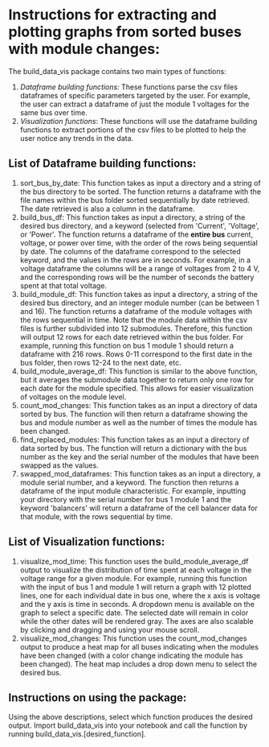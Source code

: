 # Instructions for extracting and plotting graphs from sorted buses with module changes:

The build_data_vis package contains two main types of functions:
1. _Dataframe building functions:_ These functions parse the csv files dataframes of specific parameters targeted by the user. For example, the user can extract a dataframe of just the module 1 voltages for the same bus over time.
2. _Visualization functions_: These functions will use the dataframe building functions to extract portions of the csv files to be plotted to help the user notice any trends in the data.

## List of Dataframe building functions:

1. sort_bus_by_date: This function takes as input a directory and a string of the bus directory to be sorted. The function returns a dataframe with the file names within the bus folder sorted sequentially by date retrieved. The date retrieved is also a column in the dataframe.
2. build_bus_df: This function takes as input a directory, a string of the desired bus directory, and a keyword (selected from 'Current', 'Voltage', or 'Power'. The function returns a dataframe of the __entire bus__ current, voltage, or power over time, with the order of the rows being sequential by date. The columns of the dataframe correspond to the selected keyword, and the values in the rows are in seconds. For example, in a voltage dataframe the columns will be a range of voltages from 2 to 4 V, and the corresponding rows will be the number of seconds the battery spent at that total voltage. 
3. build_module_df: This function takes as input a directory, a string of the desired bus directory, and an integer module number (can be between 1 and 16). The function returns a dataframe of the module voltages with the rows sequential in time. Note that the module data within the csv files is further subdivided into 12 submodules. Therefore, this function will output 12 rows for each date retrieved within the bus folder. For example, running this function on bus 1 module 1 should return a dataframe with 216 rows. Rows 0-11 correspond to the first date in the bus folder, then rows 12-24 to the next date, etc.
4. build_module_average_df: This function is similar to the above function, but it averages the submodule data together to return only one row for each date for the module specified. This allows for easier visualization of voltages on the module level.
5. count_mod_changes: This function takes as an input a directory of data sorted by bus. The function will then return a dataframe showing the bus and module number as well as the number of times the module has been changed. 
6. find_replaced_modules: This function takes as an input a directory of data sorted by bus. The function will return a dictionary with the bus number as the key and the serial number of the modules that have been swapped as the values.
7. swapped_mod_dataframes: This function takes as an input a directory, a module serial number, and a keyword. The function then returns a dataframe of the input module characteristic. For example, inputting your directory with the serial number for bus 1 module 1 and the keyword 'balancers' will return a dataframe of the cell balancer data for that module, with the rows sequential by time.

## List of Visualization functions:
1. visualize_mod_time: This function uses the build_module_average_df output to visualize the distribution of time spent at each voltage in the voltage range for a given module. For example, running this function with the input of bus 1 and module 1 will return a graph with 12 plotted lines, one for each individual date in bus one, where the x axis is voltage and the y axis is time in seconds. A dropdown menu is available on the graph to select a specific date. The selected date will remain in color while the other dates will be rendered gray. The axes are also scalable by clicking and dragging and using your mouse scroll.
2. visualize_mod_changes: This function uses the count_mod_changes output to produce a heat map for all buses indicating when the modules have been changed (with a color change indicating the module has been changed). The heat map includes a drop down menu to select the desired bus.

## Instructions on using the package:

Using the above descriptions, select which function produces the desired output. Import build_data_vis into your notebook and call the function by running build_data_vis.[desired_function].

